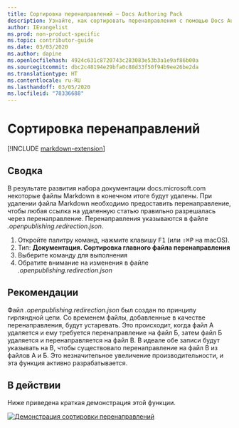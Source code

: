 ```yaml
---
title: Сортировка перенаправлений — Docs Authoring Pack
description: Узнайте, как сортировать перенаправления с помощью Docs Authoring Pack — расширения Visual Studio Code.
author: IEvangelist
ms.prod: non-product-specific
ms.topic: contributor-guide
ms.date: 03/03/2020
ms.author: dapine
ms.openlocfilehash: 4924c631c8720743c283083e53b3a1e9af86b00a
ms.sourcegitcommit: dbc2c48194e29bfa0c88d33f50f94b9ee26be2da
ms.translationtype: HT
ms.contentlocale: ru-RU
ms.lasthandoff: 03/05/2020
ms.locfileid: "78336688"
---
```

# <a name="sort-redirects"></a>Сортировка перенаправлений

[!INCLUDE [markdown-extension](includes/markdown-extension.md)]

## <a name="summary"></a>Сводка

В результате развития набора документации docs.microsoft.com некоторые файлы Markdown в конечном итоге будут удалены. При удалении файла Markdown необходимо предоставить перенаправление, чтобы любая ссылка на удаленную статью правильно разрешалась через перенаправление. Перенаправления указываются в файле *.openpublishing.redirection.json*.

1. Откройте палитру команд, нажмите клавишу <kbd>F1</kbd> (или <kbd>⇧⌘P</kbd> на macOS).
1. Тип: **Документация. Сортировка главного файла перенаправления**
1. Выберите команду для выполнения
1. Обратите внимание на изменения в файле *.openpublishing.redirection.json*

## <a name="considerations"></a>Рекомендации

Файл *.openpublishing.redirection.json* был создан по принципу гирляндной цепи. Со временем файлы, добавленные в качестве перенаправления, будут устаревать. Это происходит, когда файл A удаляется и ему требуется перенаправление на файл Б, затем файл Б удаляется и перенаправляется на файл В. В идеале обе записи будут указывать на В, чтобы существовало перенаправление на файл В из файлов А и Б. Это незначительное увеличение производительности, и эта функция активно разрабатывается.

## <a name="in-action"></a>В действии

Ниже приведена краткая демонстрация этой функции.

[![Демонстрация сортировки перенаправлений](media/sort-redirect.gif)](media/sort-redirect.gif#lightbox)

